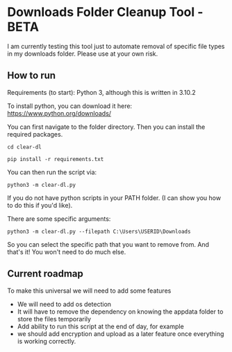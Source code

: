 # Downloads Folder Cleanup Tool - BETA

I am currently testing this tool just to automate removal of specific file types in my downloads folder.
Please use at your own risk.

## How to run

Requirements (to start):
Python 3, although this is written in 3.10.2

To install python, you can download it here:
https://www.python.org/downloads/

You can first navigate to the folder directory. Then you can install the required packages.

```cd clear-dl```

```pip install -r requirements.txt```


You can then run the script via:


```python3 -m clear-dl.py```


If you do not have python scripts in your PATH folder. (I can show you how to do this if you'd like).

There are some specific arguments:

```python3 -m clear-dl.py --filepath C:\Users\USERID\Downloads```

So you can select the specific path that you want to remove from.
And that's it! You won't need to do much else.

## Current roadmap

To make this universal we will need to add some features
- We will need to add os detection
- It will have to remove the dependency on knowing the appdata folder to store the files temporarily
- Add ability to run this script at the end of day, for example
- we should add encryption and upload as a later feature once everything is working correctly.
